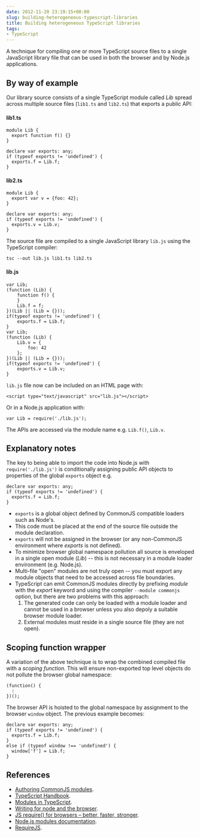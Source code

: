 ```yaml
---
date: 2012-11-20 23:19:15+00:00
slug: building-heterogeneous-typescript-libraries
title: Building heterogeneous TypeScript libraries
tags:
- TypeScript
---
```


A technique for compiling one or more TypeScript source files to a single JavaScript library file that can be used in both the browser and by Node.js applications.

<!--more-->

## By way of example

Our library source consists of a single TypeScript module called _Lib_ spread across multiple source files (`lib1.ts` and `lib2.ts`) that exports a public API:

#### lib1.ts
    
    module Lib {
      export function f() {}
    }
    
    declare var exports: any;
    if (typeof exports != 'undefined') {
      exports.f = Lib.f;
    }


 

#### lib2.ts
    
    module Lib {
      export var v = {foo: 42};
    }
    
    declare var exports: any;
    if (typeof exports != 'undefined') {
      exports.v = Lib.v;
    }


 

The source file are compiled to a single JavaScript library `lib.js` using the TypeScript compiler:
    
    tsc --out lib.js lib1.ts lib2.ts


 

#### lib.js
    
    var Lib;
    (function (Lib) {
        function f() {
        }
        Lib.f = f;
    })(Lib || (Lib = {}));
    if(typeof exports != 'undefined') {
        exports.f = Lib.f;
    }
    var Lib;
    (function (Lib) {
        Lib.v = {
            foo: 42
        };
    })(Lib || (Lib = {}));
    if(typeof exports != 'undefined') {
        exports.v = Lib.v;
    }


 

`lib.js` file now can be included on an HTML page with:
    
    <script type="text/javascript" src="lib.js"></script>


 

Or in a Node.js application with:
    
    var Lib = require('./lib.js');


 

The APIs are accessed via the module name e.g. `Lib.f()`, `Lib.v`.

## Explanatory notes

The key to being able to import the code into Node.js with `require('./lib.js')` is conditionally assigning public API objects to properties of the global `exports` object e.g.
    
    declare var exports: any;
    if (typeof exports != 'undefined') {
      exports.f = Lib.f;
    }


 

  * `exports` is a global object defined by CommonJS compatible loaders such as Node's. 
  * This code must be placed at the end of the source file outside the module declaration. 
  * `exports` will not be assigned in the browser (or any non-CommonJS environment where _exports_ is not defined). 
  * To minimize browser global namespace pollution all source is enveloped in a single open module (_Lib_) -- this is not necessary in a module loader environment (e.g. Node.js). 
  * Multi-file "open" modules are not truly open -- you must export any module objects that need to be accessed across file boundaries. 
  * TypeScript can emit CommonJS modules directly by prefixing _module_ with the _export_ keyword and using the compiler `--module commonjs` option, but there are two problems with this approach: 
    1. The generated code can only be loaded with a module loader and cannot be used in a browser unless you also depoly a suitable browser module loader. 
    2. External modules must reside in a single source file (they are not open). 

## Scoping function wrapper

A variation of the above technique is to wrap the combined compiled file with a _scoping function_. This will ensure non-exported top level objects do not pollute the browser global namespace:
    
    (function() {
      :
    })();


 

The browser API is hoisted to the global namespace by assignment to the browser `window` object. The previous example becomes:
    
    declare var exports: any;
    if (typeof exports != 'undefined') {
      exports.f = Lib.f;
    }
    else if (typeof window !== 'undefined') {
      window['f'] = Lib.f;
    }


 

## References

  * [Authoring CommonJS modules](http://know.cujojs.com/tutorials/modules/authoring-cjs-modules). 
  * [TypeScript Handbook](http://www.typescriptlang.org/Handbook#modules). 
  * [Modules in TypeScript](http://typescript.codeplex.com/wikipage?title=Modules%20in%20TypeScript). 
  * [Writing for node and the browser](http://caolanmcmahon.com/posts/writing_for_node_and_the_browser/). 
  * [JS require() for browsers – better, faster, stronger](http://pixelsvsbytes.com/blog/2013/02/js-require-for-browsers-better-faster-stronger/). 
  * [Node.js modules documentation](http://nodejs.org/api/modules.html). 
  * [RequireJS](http://requirejs.org/). 
